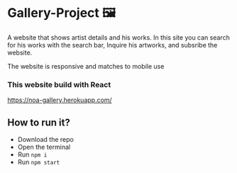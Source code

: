 # Gallery-Project 🖼

A website that shows artist details and his works.
In this site you can search for his works with the search bar, Inquire his artworks, and subsribe the website.

The website is responsive and matches to mobile use

### This website build with React

https://noa-gallery.herokuapp.com/

## How to run it?
- Download the repo
- Open the terminal
- Run `npm i` 
- Run `npm start`
